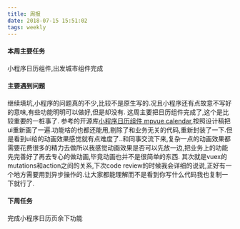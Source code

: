 ```yaml
---
title: 周报
date: 2018-07-15 15:51:02
tags: weekly
---
```


#### 本周主要任务

小程序日历组件,出发城市组件完成

#### 主要遇到问题

继续填坑,小程序的问题真的不少,比较不是原生写的.况且小程序还有点故意不写好的意味,有些功能明明可以做好,但是却没有.
这周主要把日历组件完成了,这个是比较重要的一桩事了.
参考的开源库[小程序日历组件 mpvue calendar](https://github.com/Hzy0913/mpvue-calendar),按照设计稿把ui重新画了一遍.功能啥的也都还能用,剔除了和业务无关的代码,重新封装了一下.但是看到ui给的动画效果感觉就有点难度了..和同事交流下来,复杂一点的动画效果都需要花费很多的精力去做所以我感觉动画效果是否可以先放一边,把业务上的功能先完善好了再去专心的做动画,毕竟动画也并不是很简单的东西.
其次就是vuex的mutations和action之间的关系,下次code review的时候我会详细的说说,正好有一个地方需要用到异步操作的.让大家都能理解而不是看到你写什么代码我也复制一下就行了.

#### 下周任务

完成小程序日历页余下功能